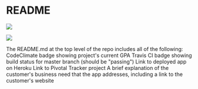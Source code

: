 # README

<a href="https://codeclimate.com/github/rails/rails"><img src="https://codeclimate.com/github/rails/rails/badges/gpa.svg" /></a>

<a href="https://codeclimate.com/github/rails/rails/coverage"><img src="https://codeclimate.com/github/rails/rails/badges/coverage.svg" /></a>


The README.md at the top level of the repo includes all of the following:
CodeClimate badge showing project's current GPA
Travis CI badge showing build status for master branch (should be "passing")
Link to deployed app on Heroku
Link to Pivotal Tracker project
A brief explanation of the customer's business need that the app addresses, including a link to the customer's website
